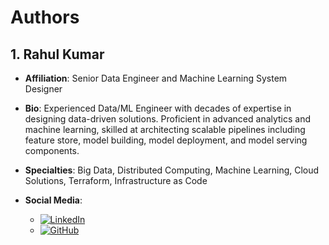 # Authors

## 1. Rahul Kumar
- **Affiliation**: Senior Data Engineer and Machine Learning System Designer
- **Bio**: Experienced Data/ML Engineer with decades of expertise in designing data-driven solutions. Proficient in advanced analytics and machine learning, skilled at architecting scalable pipelines including feature store, model building, model deployment, and model serving components.
- **Specialties**: Big Data, Distributed Computing, Machine Learning, Cloud Solutions, Terraform, Infrastructure as Code

- **Social Media**:
  - [![LinkedIn](https://img.shields.io/badge/LinkedIn-0A66C2?style=for-the-badge&logo=linkedin&logoColor=white)](https://www.linkedin.com/in/rahulkumar-aws/)
  - [![GitHub](https://img.shields.io/badge/GitHub-333?style=for-the-badge&logo=github&logoColor=white)](https://github.com/rahulkumar-aws)

